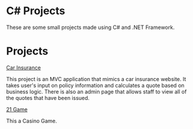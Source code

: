 # C# Projects
These are some small projects made using C# and .NET Framework.
<h1>Projects</h1>


<a href="https://github.com/Bhanuu098/CarInsurance/tree/master">Car Insurance</a><br>
<p>This project is an MVC application that mimics a car insurance website. 
  It takes user's input on policy information and calculates a quote based on business logic.
  There is also an admin page that allows staff to view all of the quotes that have been issued.
</p>
<a href="https://github.com/Bhanuu098/The-Tech-Academy-Basic-C-Sharp-Projects/tree/main/TwentyOne">21 Game</a>
<p>This a Casino Game.</p>
